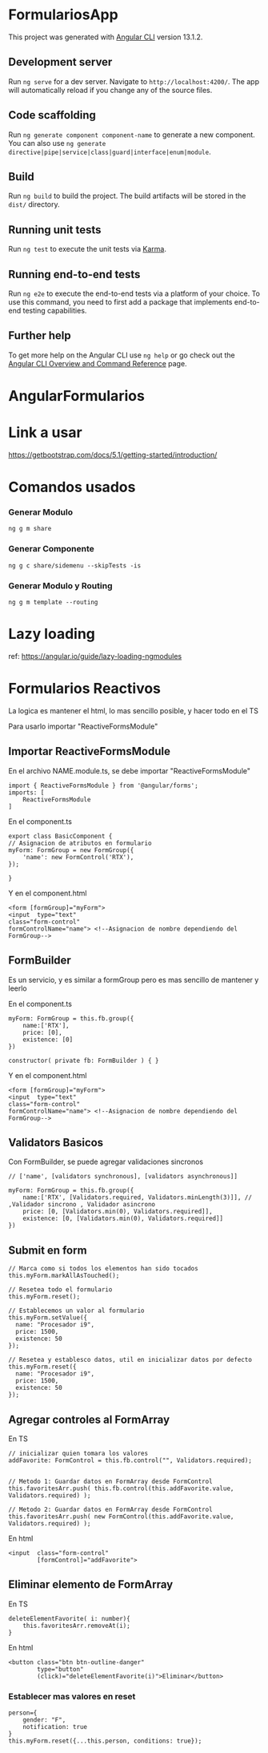 # FormulariosApp

This project was generated with [Angular CLI](https://github.com/angular/angular-cli) version 13.1.2.

## Development server

Run `ng serve` for a dev server. Navigate to `http://localhost:4200/`. The app will automatically reload if you change any of the source files.

## Code scaffolding

Run `ng generate component component-name` to generate a new component. You can also use `ng generate directive|pipe|service|class|guard|interface|enum|module`.

## Build

Run `ng build` to build the project. The build artifacts will be stored in the `dist/` directory.

## Running unit tests

Run `ng test` to execute the unit tests via [Karma](https://karma-runner.github.io).

## Running end-to-end tests

Run `ng e2e` to execute the end-to-end tests via a platform of your choice. To use this command, you need to first add a package that implements end-to-end testing capabilities.

## Further help

To get more help on the Angular CLI use `ng help` or go check out the [Angular CLI Overview and Command Reference](https://angular.io/cli) page.
#
#
<h1> AngularFormularios</h1>

# Link a usar
https://getbootstrap.com/docs/5.1/getting-started/introduction/

# Comandos usados
### Generar Modulo
    ng g m share  
### Generar Componente
    ng g c share/sidemenu --skipTests -is
### Generar Modulo y Routing
    ng g m template --routing

# Lazy loading
ref: https://angular.io/guide/lazy-loading-ngmodules

# Formularios Reactivos
La logica es mantener el html, lo mas sencillo posible, y hacer todo en el TS

Para usarlo importar "ReactiveFormsModule"

## Importar ReactiveFormsModule
En el archivo NAME.module.ts, se debe importar "ReactiveFormsModule"

    import { ReactiveFormsModule } from '@angular/forms';
    imports: [
        ReactiveFormsModule
    ]

En el component.ts

    export class BasicComponent {
    // Asignacion de atributos en formulario
    myForm: FormGroup = new FormGroup({
        'name': new FormControl('RTX'),
    });

    }

Y en el component.html

    <form [formGroup]="myForm"> 
    <input  type="text"
    class="form-control"
    formControlName="name"> <!--Asignacion de nombre dependiendo del FormGroup-->

## FormBuilder 
Es un servicio, y es similar a formGroup pero es mas sencillo de mantener y leerlo

En el component.ts

    myForm: FormGroup = this.fb.group({
        name:['RTX'],
        price: [0],
        existence: [0]
    })

    constructor( private fb: FormBuilder ) { }

Y en el component.html

    <form [formGroup]="myForm"> 
    <input  type="text"
    class="form-control"
    formControlName="name"> <!--Asignacion de nombre dependiendo del FormGroup-->

## Validators Basicos
Con FormBuilder, se puede agregar validaciones sincronos

    // ['name', [validators synchronous], [validators asynchronous]]
    
    myForm: FormGroup = this.fb.group({
        name:['RTX', [Validators.required, Validators.minLength(3)]], // ,Validador sincrono , Validador asincrono
        price: [0, [Validators.min(0), Validators.required]],
        existence: [0, [Validators.min(0), Validators.required]]
    })

## Submit en form
    
    // Marca como si todos los elementos han sido tocados
    this.myForm.markAllAsTouched();

    // Resetea todo el formulario
    this.myForm.reset();

    // Establecemos un valor al formulario
    this.myForm.setValue({
      name: "Procesador i9",
      price: 1500,
      existence: 50
    });

    // Resetea y establesco datos, util en inicializar datos por defecto
    this.myForm.reset({
      name: "Procesador i9",
      price: 1500,
      existence: 50
    });

## Agregar controles al FormArray
En TS

    // inicializar quien tomara los valores
    addFavorite: FormControl = this.fb.control("", Validators.required);


    // Metodo 1: Guardar datos en FormArray desde FormControl 
    this.favoritesArr.push( this.fb.control(this.addFavorite.value, Validators.required) );
    
    // Metodo 2: Guardar datos en FormArray desde FormControl
    this.favoritesArr.push( new FormControl(this.addFavorite.value, Validators.required) );
    
En html

    <input  class="form-control"
            [formControl]="addFavorite">

## Eliminar elemento de FormArray
En TS   
   
    deleteElementFavorite( i: number){
        this.favoritesArr.removeAt(i);
    }

En html

    <button class="btn btn-outline-danger" 
            type="button"
            (click)="deleteElementFavorite(i)">Eliminar</button>

### Establecer mas valores en reset
  
    person={
        gender: "F",
        notification: true
    }
    this.myForm.reset({...this.person, conditions: true});
